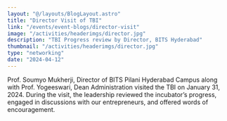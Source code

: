 ```yaml
---
layout: "@/layouts/BlogLayout.astro"
title: "Director Visit of TBI"
link: "/events/event-blogs/director-visit"
image: "/activities/headerimgs/director.jpg"
description: "TBI Progress review by Director, BITS Hyderabad"
thumbnail: "/activities/headerimgs/director.jpg"
type: "networking"
date: "2024-04-12"
---
```


Prof. Soumyo Mukherji, Director of BITS Pilani Hyderabad Campus along with Prof. Yogeeswari, Dean Administration visited the TBI on January 31, 2024. 
 During the visit, the leadership reviewed the incubator’s progress, engaged in discussions with our entrepreneurs, and offered words of encouragement.